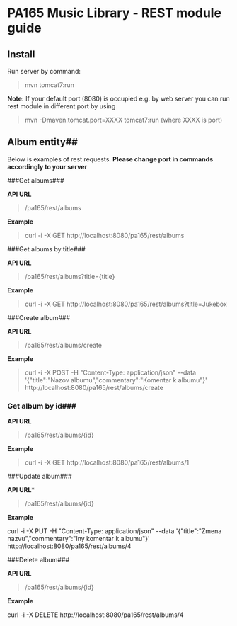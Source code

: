 # PA165 Music Library - REST module guide

## Install

Run server by command:

> mvn tomcat7:run

**Note:** If your default port (8080) is occupied e.g. by web server you can run rest module in different port by using

> mvn -Dmaven.tomcat.port=XXXX tomcat7:run  (where XXXX is port)

## Album entity##

Below is examples of rest requests.
**Please change port in commands accordingly to your server**

###Get albums###

**API URL**

> /pa165/rest/albums

**Example**

> curl -i -X GET http://localhost:8080/pa165/rest/albums

###Get albums by title###

**API URL**

> /pa165/rest/albums?title={title}

**Example**

> curl -i -X GET http://localhost:8080/pa165/rest/albums?title=Jukebox

###Create album###

**API URL**

> /pa165/rest/albums/create

**Example**

> curl -i -X POST -H "Content-Type: application/json" --data '{"title":"Nazov albumu","commentary":"Komentar k albumu"}' http://localhost:8080/pa165/rest/albums/create

### Get album by id###

**API URL**

> /pa165/rest/albums/{id}

**Example**

> curl -i -X GET http://localhost:8080/pa165/rest/albums/1

###Update album###

**API URL***

> /pa165/rest/albums/{id}

**Example**

curl -i -X PUT -H "Content-Type: application/json" --data '{"title":"Zmena nazvu","commentary":"Iny komentar k albumu"}' http://localhost:8080/pa165/rest/albums/4

###Delete album###

**API URL**

> /pa165/rest/albums/{id}

**Example**

curl -i -X DELETE http://localhost:8080/pa165/rest/albums/4